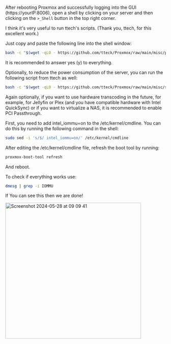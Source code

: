 After rebooting Proxmox and successfully logging into the GUI (https://yourIP:8006), open a shell by clicking on your server and then clicking on the `>_Shell` button in the top right corner.

I think it's very useful to run ttech's scripts. (Thank you, ttech, for this excellent work.)

Just copy and paste the following line into the shell window:

```sh
bash -c "$(wget -qLO - https://github.com/tteck/Proxmox/raw/main/misc/post-pve-install.sh)"
```
It is recommended to answer yes (y) to everything.


Optionally, to reduce the power consumption of the server, you can run the following script from ttech as well:

```sh
bash -c "$(wget -qLO - https://github.com/tteck/Proxmox/raw/main/misc/scaling-governor.sh)"
```

Again optionally, if you want to use hardware transcoding in the future, for example, for Jellyfin or Plex (and you have compatible hardware with Intel QuickSync) or if you want to virtualize a NAS, it is recommended to enable PCI Passthrough.

First, you need to add intel_iommu=on to the /etc/kernel/cmdline. You can do this by running the following command in the shell:

```sh
sudo sed -i 's/$/ intel_iommu=on/' /etc/kernel/cmdline
```

After editing the /etc/kernel/cmdline file, refresh the boot tool by running:

```sh
proxmox-boot-tool refresh
```

And reboot.

To check if everything works use:

```sh
dmesg | grep -i IOMMU
```

If You can see this then we are done!

<img width="426" alt="Screenshot 2024-05-28 at 09 09 41" src="https://github.com/user-attachments/assets/cdc80160-ca74-4682-aaa0-3ed33e353e0a">
